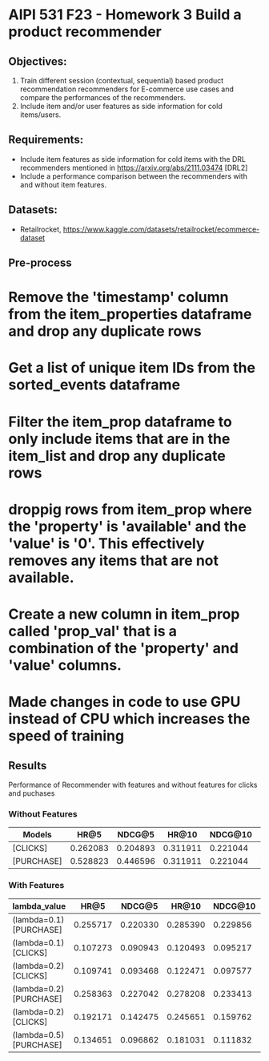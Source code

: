 # AIPI 531 F23 - Homework 3 Build a product recommender


## Objectives:

1. Train different session (contextual, sequential) based product recommendation recommenders for E-commerce use cases and compare the performances of the recommenders.
2. Include item and/or user features as side information for cold items/users.

## Requirements:
- Include item features as side information for cold items with the DRL recommenders mentioned in https://arxiv.org/abs/2111.03474 [DRL2]
- Include a performance comparison between the recommenders with and without item features.

## Datasets:
- Retailrocket, https://www.kaggle.com/datasets/retailrocket/ecommerce-dataset

## Pre-process

# Remove the 'timestamp' column from the item_properties dataframe and drop any duplicate rows
# Get a list of unique item IDs from the sorted_events dataframe
# Filter the item_prop dataframe to only include items that are in the item_list and drop any duplicate rows
# droppig rows from item_prop where the 'property' is 'available' and the 'value' is '0'. This effectively removes any items that are not available.
# Create a new column in item_prop called 'prop_val' that is a combination of the 'property' and 'value' columns. 
# Made changes in code to use GPU instead of CPU which increases the speed of training


## Results
Performance of Recommender with features and without features for clicks and puchases
### Without Features
| Models      | HR@5      | NDCG@5    | HR@10     | NDCG@10   | HR@15     | NDCG@15   | HR@20     | NDCG@20   |
|-------------|-----------|-----------|-----------|-----------|-----------|-----------|-----------|-----------|
| [CLICKS]    | 0.262083  | 0.204893  | 0.311911  | 0.221044  | 0.339569  | 0.228370  | 0.358207  | 0.232771  |
| [PURCHASE]  | 0.528823  | 0.446596  | 0.311911  | 0.221044  | 0.339569  | 0.228370  | 0.358207  | 0.232771  |


### With Features
|  lambda_value          | HR@5      | NDCG@5    | HR@10     | NDCG@10   | HR@15     | NDCG@15   | HR@20     | NDCG@20   |
|------------------------|-----------|-----------|-----------|-----------|-----------|-----------|-----------|-----------|
| (lambda=0.1) [PURCHASE] | 0.255717  | 0.220330  | 0.285390  | 0.229856  | 0.301266  | 0.234081  | 0.311283  | 0.236437  | !!!!! |
| (lambda=0.1) [CLICKS]   | 0.107273  | 0.090943  | 0.120493  | 0.095217  | 0.128768  | 0.097402  | 0.133814  | 0.098596  | !!!!! |
| (lambda=0.2) [CLICKS]   | 0.109741  | 0.093468  | 0.122471  | 0.097577  | 0.130129  | 0.099607  | 0.135885  | 0.100969  | !!!!! |
| (lambda=0.2) [PURCHASE] | 0.258363  | 0.227042  | 0.278208  | 0.233413  | 0.290493  | 0.236654  | 0.302211  | 0.239430  | !!!!! |
| (lambda=0.2) [CLICKS]   | 0.192171  | 0.142475  | 0.245651  | 0.159762  | 0.277636  | 0.168226  | 0.298370  | 0.173127  |       |
| (lambda=0.5) [PURCHASE] | 0.134651  | 0.096862  | 0.181031  | 0.111832  | 0.277636  | 0.168226  | 0.298370  | 0.173127  |       |

